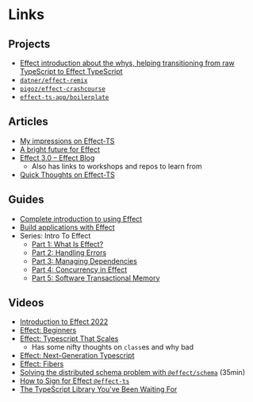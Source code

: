 # Links
## Projects
- [Effect introduction about the whys, helping transitioning from raw TypeScript to Effect TypeScript](https://github.com/antoine-coulon/effect-introduction)
- [`datner/effect-remix`](https://github.com/datner/effect-remix/)
- [`pigoz/effect-crashcourse`](https://github.com/pigoz/effect-crashcourse)
- [`effect-ts-app/boilerplate`](https://github.com/effect-ts-app/boilerplate)

## Articles
- [My impressions on Effect-TS](https://dnlytras.com/blog/effect-ts)
- [A bright future for Effect](https://dev.to/effect/a-bright-future-for-effect-455m)
- [Effect 3.0 – Effect Blog](https://effect.website/blog/effect-3.0)
  - Also has links to workshops and repos to learn from
- [Quick Thoughts on Effect-TS](https://www.linkedin.com/pulse/quick-thoughts-effect-ts-jesse-warden/)

## Guides
- [Complete introduction to using Effect](https://www.sandromaglione.com/articles/complete-introduction-to-using-effect-in-typescript)
- [Build applications with Effect](https://cosimomatteini.com/blog/build-applications-with-effect)
- Series: Intro To Effect
  - [Part 1: What Is Effect?](https://ybogomolov.me/01-effect-intro)
  - [Part 2: Handling Errors](https://ybogomolov.me/02-effect-handling-errors)
  - [Part 3: Managing Dependencies](https://ybogomolov.me/03-effect-managing-dependencies)
  - [Part 4: Concurrency in Effect](https://ybogomolov.me/04-effect-concurrency)
  - [Part 5: Software Transactional Memory](https://ybogomolov.me/05-effect-stm)

## Videos
- [Introduction to Effect 2022](https://www.youtube.com/watch?v=zrNr3JVUc8I)
- [Effect: Beginners](https://www.youtube.com/watch?v=fTN8BX5qj6s)
- [Effect: Typescript That Scales](https://www.youtube.com/watch?v=4ARWCmnjO0w)
  - Has some nifty thoughts on `class`es and why bad
- [Effect: Next-Generation Typescript](https://www.youtube.com/watch?v=SloZE4i4Zfk)
- [Effect: Fibers](https://www.youtube.com/watch?v=uwALExyq4NY)
- [Solving the distributed schema problem with `@effect/schema`](https://www.youtube.com/watch?v=o-SvvUA7hik) (35min)
- [How to Sign for Effect `@effect-ts`](https://www.youtube.com/watch?v=4FZqme-z8SQ)
- [The TypeScript Library You've Been Waiting For](https://www.youtube.com/watch?v=X98vwMYxRXw)

